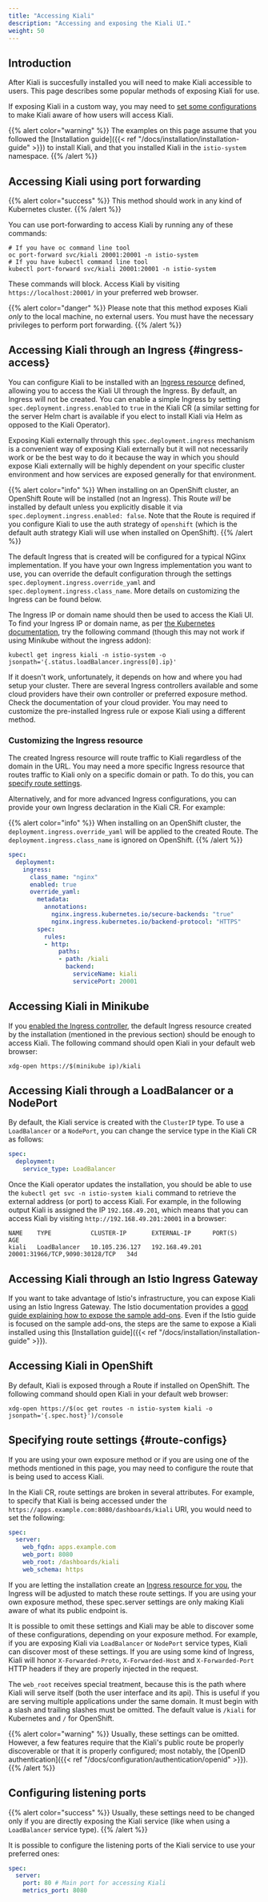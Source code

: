 ```yaml
---
title: "Accessing Kiali"
description: "Accessing and exposing the Kiali UI."
weight: 50
---
```


## Introduction

After Kiali is succesfully installed you will need to make Kiali accessible to users.  This page describes some popular methods of exposing Kiali for use.

If exposing Kiali in a custom way,  you may need to [set some configurations](#route-configs)
to make Kiali aware of how users will access Kiali.

{{% alert color="warning" %}}
The examples on this page assume that you followed the [Installation guide]({{< ref "/docs/installation/installation-guide" >}}) to install Kiali, and that you
installed Kiali in the `istio-system` namespace.
{{% /alert %}}


## Accessing Kiali using port forwarding

{{% alert color="success" %}}
This method should work in any kind of Kubernetes cluster.
{{% /alert %}}

You can use port-forwarding to access Kiali by running any of these commands:

```
# If you have oc command line tool
oc port-forward svc/kiali 20001:20001 -n istio-system
# If you have kubectl command line tool
kubectl port-forward svc/kiali 20001:20001 -n istio-system
```

These commands will block. Access Kiali by visiting `https://localhost:20001/` in
your preferred web browser.

{{% alert color="danger" %}}
Please note that this method exposes Kiali *only* to the local machine, no external users.  You must
have the necessary privileges to perform port forwarding.
{{% /alert %}}

## Accessing Kiali through an Ingress {#ingress-access}

You can configure Kiali to be installed with an
[Ingress resource](https://github.com/kiali/kiali-operator/blob/master/roles/default/kiali-deploy/templates/kubernetes/ingress.yaml)
defined, allowing you to access
the Kiali UI through the Ingress. By default, an Ingress will not be created. You can
enable a simple Ingress by setting `spec.deployment.ingress.enabled` to `true` in the Kiali
CR (a similar setting for the server Helm chart is available if you elect to install Kiali
via Helm as opposed to the Kiali Operator).

Exposing Kiali externally through this `spec.deployment.ingress` mechanism is a
convenient way of exposing Kiali externally but it will not necessarily work or
be the best way to do it because the way in which you should expose Kiali
externally will be highly dependent on your specific cluster environment and
how services are exposed generally for that environment.

{{% alert color="info" %}}
When installing on an OpenShift cluster, an OpenShift Route will be installed (not an Ingress).
This Route *will* be installed by default unless you explicitly
disable it via `spec.deployment.ingress.enabled: false`. Note that the Route is required
if you configure Kiali to use the auth strategy of `openshift` (which is the default
auth strategy Kiali will use when installed on OpenShift).
{{% /alert %}}

The default Ingress that is created will be configured for a typical NGinx implementation. If you have your own
Ingress implementation you want to use, you can override the default configuration through
the settings `spec.deployment.ingress.override_yaml` and `spec.deployment.ingress.class_name`.
More details on customizing the Ingress can be found below.

The Ingress IP or domain name should then be used to access the Kiali UI. To find your Ingress IP or domain name, as per
[the Kubernetes documentation](https://kubernetes.io/docs/tasks/access-application-cluster/ingress-minikube/#create-an-ingress),
try the following command (though this may not work if using Minikube without the ingress addon):

```
kubectl get ingress kiali -n istio-system -o jsonpath='{.status.loadBalancer.ingress[0].ip}'
```

If it doesn't work, unfortunately, it depends on how and where you had setup
your cluster. There are several Ingress controllers available and some cloud
providers have their own controller or preferred exposure method. Check
the documentation of your cloud provider. You may need to customize the
pre-installed Ingress rule or expose Kiali using a different method.

### Customizing the Ingress resource

The created Ingress resource will route traffic to Kiali regardless of the domain in the URL.
You may need a more specific Ingress resource that routes traffic
to Kiali only on a specific domain or path. To do this, you can [specify route settings](#route-configs).

Alternatively, and for more advanced Ingress configurations, you can provide your own
Ingress declaration in the Kiali CR. For example:

{{% alert color="info" %}}
When installing on an OpenShift cluster, the `deployment.ingress.override_yaml` will be applied
to the created Route. The `deployment.ingress.class_name` is ignored on OpenShift.
{{% /alert %}}

```yaml
spec:
  deployment:
    ingress:
      class_name: "nginx"
      enabled: true
      override_yaml:
        metadata:
          annotations:
            nginx.ingress.kubernetes.io/secure-backends: "true"
            nginx.ingress.kubernetes.io/backend-protocol: "HTTPS"
        spec:
          rules:
          - http:
              paths:
              - path: /kiali
                backend:
                  serviceName: kiali
                  servicePort: 20001
```

## Accessing Kiali in Minikube

If you [enabled the Ingress controller](https://kubernetes.io/docs/tasks/access-application-cluster/ingress-minikube/#enable-the-ingress-controller),
the default Ingress resource created by the installation (mentioned in the previous section) should be enough to access
Kiali. The following command should open Kiali in your default web browser:

```
xdg-open https://$(minikube ip)/kiali
```

## Accessing Kiali through a LoadBalancer or a NodePort

By default, the Kiali service is created with the `ClusterIP` type. To use a
`LoadBalancer` or a `NodePort`, you can change the service type in the Kiali CR as
follows:

```yaml
spec:
  deployment:
    service_type: LoadBalancer
```

Once the Kiali operator updates the installation, you should be able to use
the `kubectl get svc -n istio-system kiali` command to retrieve the external
address (or port) to access Kiali. For example, in the following output Kiali
is assigned the IP `192.168.49.201`, which means that you can access Kiali by
visiting `http://192.168.49.201:20001` in a browser:

```
NAME    TYPE           CLUSTER-IP       EXTERNAL-IP      PORT(S)                          AGE
kiali   LoadBalancer   10.105.236.127   192.168.49.201   20001:31966/TCP,9090:30128/TCP   34d
```

## Accessing Kiali through an Istio Ingress Gateway

If you want to take advantage of Istio's infrastructure, you can expose Kiali
using an Istio Ingress Gateway. The Istio documentation provides a
[good guide explaining how to expose the sample add-ons](https://istio.io/latest/docs/tasks/observability/gateways/).
Even if the Istio guide is focused on the sample add-ons, the steps are the same to expose a Kiali
installed using this [Installation guide]({{< ref "/docs/installation/installation-guide" >}}).

## Accessing Kiali in OpenShift

By default, Kiali is exposed through a Route if installed on OpenShift. The following command
should open Kiali in your default web browser:

```
xdg-open https://$(oc get routes -n istio-system kiali -o jsonpath='{.spec.host}')/console
```

## Specifying route settings {#route-configs}

If you are using your own exposure method or if you are using one of
the methods mentioned in this page, you may need to configure the route that is
being used to access Kiali.

In the Kiali CR, route settings are broken in several attributes. For example,
to specify that Kiali is being accessed under the
`https://apps.example.com:8080/dashboards/kiali` URI, you would need to set the
following:

```yaml
spec:
  server:
    web_fqdn: apps.example.com
    web_port: 8080
    web_root: /dashboards/kiali
    web_schema: https
```

If you are letting the installation create an [Ingress resource for you](#ingress-access),
the Ingress will be adjusted to match these route settings.
If you are using your own exposure method, these spec.server settings are only making Kiali aware
of what its public endpoint is.

It is possible to omit these settings and Kiali may be able to discover some of
these configurations, depending on your exposure method. For example, if you
are exposing Kiali via `LoadBalancer` or `NodePort` service types, Kiali can
discover most of these settings. If you are using some kind of Ingress, Kiali
will honor `X-Forwarded-Proto`, `X-Forwarded-Host` and `X-Forwarded-Port` HTTP
headers if they are properly injected in the request.

The `web_root` receives special treatment, because this is the path where Kiali
will serve itself (both the user interface and its api). This is useful if you
are serving multiple applications under the same domain. It must begin with a
slash and trailing slashes must be omitted. The default value is `/kiali` for
Kubernetes and `/` for OpenShift.

{{% alert color="warning" %}}
Usually, these settings can be omitted. However, a few features require
that the Kiali's public route be properly discoverable or that it is properly
configured; most notably, the [OpenID authentication]({{< ref "/docs/configuration/authentication/openid" >}}).
{{% /alert %}}

## Configuring listening ports

{{% alert color="success" %}}
Usually, these settings need to be changed only if you are directly
exposing the Kiali service (like when using a `LoadBalancer` service type).
{{% /alert %}}

It is possible to configure the listening ports of the Kiali service to use
your preferred ones:

```yaml
spec:
  server:
    port: 80 # Main port for accessing Kiali
    metrics_port: 8080
```

